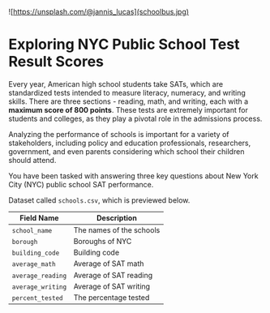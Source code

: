 ![https://unsplash.com/@jannis_lucas](schoolbus.jpg)

# Exploring NYC Public School Test Result Scores


Every year, American high school students take SATs, which are standardized tests intended to measure literacy, numeracy, and writing skills. There are three sections - reading, math, and writing, each with a **maximum score of 800 points**. These tests are extremely important for students and colleges, as they play a pivotal role in the admissions process.

Analyzing the performance of schools is important for a variety of stakeholders, including policy and education professionals, researchers, government, and even parents considering which school their children should attend. 

You have been tasked with answering three key questions about New York City (NYC) public school SAT performance.

Dataset called `schools.csv`, which is previewed below.

| Field Name       | Description             |
|------------------|-------------------------|
| `school_name`    | The names of the schools|
| `borough`        | Boroughs of NYC         |
| `building_code`  | Building code           |
| `average_math`   | Average of SAT math     |
| `average_reading`| Average of SAT reading  |
| `average_writing`| Average of SAT writing  |
| `percent_tested` | The percentage tested   |
